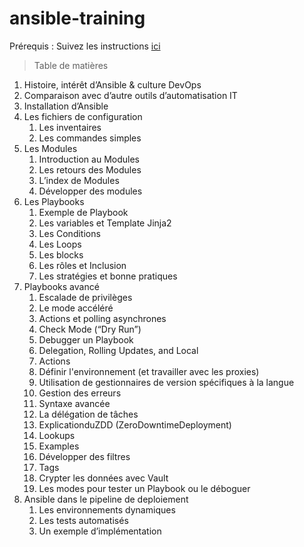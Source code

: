 
# ansible-training

Prérequis : Suivez les instructions [ici](prerequisites.md)

> Table de matières

1. Histoire, intérêt d’Ansible & culture DevOps
1. Comparaison avec d’autre outils d’automatisation IT
1. Installation d’Ansible
1. Les fichiers de configuration
    1. Les inventaires
    1. Les commandes simples
1. Les Modules
    1. Introduction au Modules
    1. Les retours des Modules
    1. L’index de Modules
    1. Développer des modules
1. Les Playbooks
    1. Exemple de Playbook
    1. Les variables et Template Jinja2
    1. Les Conditions
    1. Les Loops
    1. Les blocks
    1. Les rôles et Inclusion
    1. Les stratégies et bonne pratiques
1. Playbooks avancé
    1. Escalade de privilèges
    1. Le mode accéléré
    1. Actions et polling asynchrones
    1. Check Mode (“Dry Run”)
    1. Debugger un Playbook
    1. Delegation, Rolling Updates, and Local
    1. Actions
    1. Définir l'environnement (et travailler avec les proxies)
    1. Utilisation de gestionnaires de version spécifiques à la langue
    1. Gestion des erreurs
    1. Syntaxe avancée
    1. La délégation de tâches
    1. ExplicationduZDD (ZeroDowntimeDeployment)
    1. Lookups
    1. Examples
    1. Développer des filtres
    1. Tags
    1. Crypter les données avec Vault
    1. Les modes pour tester un Playbook ou le déboguer
1. Ansible dans le pipeline de deploiement
    1. Les environnements dynamiques
    1. Les tests automatisés
    1. Un exemple d’implémentation
